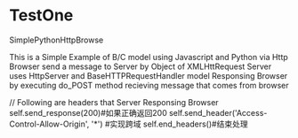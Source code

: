 # TestOne
SimplePythonHttpBrowse

This is a Simple Example of B/C model using Javascript and Python via Http 
Browser send a message to Server  by Object of XMLHttRequest
Server uses HttpServer and BaseHTTPRequestHandler model Responsing Browser by executing do_POST method
recieving message that comes from browser

// Following are headers that Server Responsing Browser
      self.send_response(200)#如果正确返回200
      self.send_header('Access-Control-Allow-Origin', '*') #实现跨域
      self.end_headers()#结束处理
      
      
